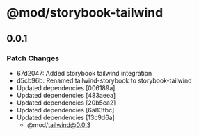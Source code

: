 # @mod/storybook-tailwind

## 0.0.1

### Patch Changes

- 67d2047: Added storybook tailwind integration
- d5cb96b: Renamed tailwind-storybook to storybook-tailwind
- Updated dependencies [006189a]
- Updated dependencies [483aeea]
- Updated dependencies [20b5ca2]
- Updated dependencies [6a83fbc]
- Updated dependencies [13c9d6a]
  - @mod/tailwind@0.0.3
